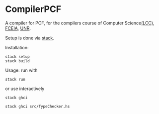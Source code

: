 
# CompilerPCF
A compiler for PCF, for the compilers course of Computer Science[(LCC)](https://dcc.fceia.unr.edu.ar), [FCEIA](https://www.fceia.unr.edu.ar), [UNR](https://www.unr.edu.ar).


Setup is done via [stack](https://docs.haskellstack.org/en/stable/README/).

Installation:

```code
stack setup
stack build
```

Usage:
run with 
```code
stack run
```
or use interactively
```code
stack ghci

stack ghci src/TypeChecker.hs
```
